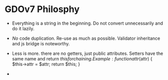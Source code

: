# GDOv7 Philosphy

 - Everything is a string in the beginning. Do not convert unnecessarily and do it lazily. 

 - *No* code duplication. Re-use as much as possible. Validator inheritance and js bridge is noteworthy.

 - Less is more. there are no getters, just public attributes. Setters have the same name and return $this for chaining. Example: function attr($attr) { $this->attr = $attr; return $this; }
 
 -
